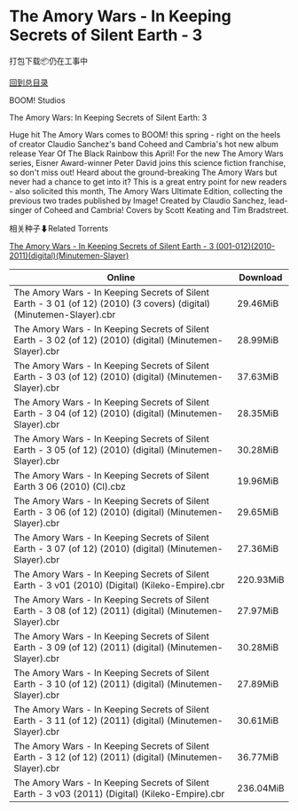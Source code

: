# The Amory Wars - In Keeping Secrets of Silent Earth - 3

打包下载📦仍在工事中

[回到总目录](/Catalogs.md)

BOOM! Studios

The Amory Wars: In Keeping Secrets of Silent Earth: 3

Huge hit The Amory Wars comes to BOOM! this spring - right on the heels of creator Claudio Sanchez's band Coheed and Cambria's hot new album release Year Of The Black Rainbow this April! For the new The Amory Wars series, Eisner Award-winner Peter David joins this science fiction franchise, so don't miss out! Heard about the ground-breaking The Amory Wars but never had a chance to get into it? This is a great entry point for new readers - also solicited this month, The Amory Wars Ultimate Edition, collecting the previous two trades published by Image! Created by Claudio Sanchez, lead-singer of Coheed and Cambria! Covers by Scott Keating and Tim Bradstreet.





相关种子⬇Related Torrents

[The Amory Wars - In Keeping Secrets of Silent Earth - 3 (001-012)(2010-2011)(digital)(Minutemen-Slayer)](https://github.com/alicewish/markdown/blob/master/torrent/The-Amory-Wars---In-Keeping-Secrets-of-Silent-Earth---3--001-012--2010-2011--digital--Minutemen-Slayer.md)

Online | Download
--- | ---
The Amory Wars - In Keeping Secrets of Silent Earth - 3 01 (of 12) (2010) (3 covers) (digital) (Minutemen-Slayer).cbr | 29.46MiB
The Amory Wars - In Keeping Secrets of Silent Earth - 3 02 (of 12) (2010) (digital) (Minutemen-Slayer).cbr | 28.99MiB
The Amory Wars - In Keeping Secrets of Silent Earth - 3 03 (of 12) (2010) (digital) (Minutemen-Slayer).cbr | 37.63MiB
The Amory Wars - In Keeping Secrets of Silent Earth - 3 04 (of 12) (2010) (digital) (Minutemen-Slayer).cbr | 28.35MiB
The Amory Wars - In Keeping Secrets of Silent Earth - 3 05 (of 12) (2010) (digital) (Minutemen-Slayer).cbr | 30.28MiB
The Amory Wars - In Keeping Secrets of Silent Earth 3 06 (2010) (Cl).cbz | 19.96MiB
The Amory Wars - In Keeping Secrets of Silent Earth - 3 06 (of 12) (2010) (digital) (Minutemen-Slayer).cbr | 29.65MiB
The Amory Wars - In Keeping Secrets of Silent Earth - 3 07 (of 12) (2010) (digital) (Minutemen-Slayer).cbr | 27.36MiB
The Amory Wars - In Keeping Secrets of Silent Earth - 3 v01 (2010) (Digital) (Kileko-Empire).cbr | 220.93MiB
The Amory Wars - In Keeping Secrets of Silent Earth - 3 08 (of 12) (2011) (digital) (Minutemen-Slayer).cbr | 27.97MiB
The Amory Wars - In Keeping Secrets of Silent Earth - 3 09 (of 12) (2011) (digital) (Minutemen-Slayer).cbr | 30.28MiB
The Amory Wars - In Keeping Secrets of Silent Earth - 3 10 (of 12) (2011) (digital) (Minutemen-Slayer).cbr | 27.89MiB
The Amory Wars - In Keeping Secrets of Silent Earth - 3 11 (of 12) (2011) (digital) (Minutemen-Slayer).cbr | 30.61MiB
The Amory Wars - In Keeping Secrets of Silent Earth - 3 12 (of 12) (2011) (digital) (Minutemen-Slayer).cbr | 36.77MiB
The Amory Wars - In Keeping Secrets of Silent Earth - 3 v03 (2011) (Digital) (Kileko-Empire).cbr | 236.04MiB